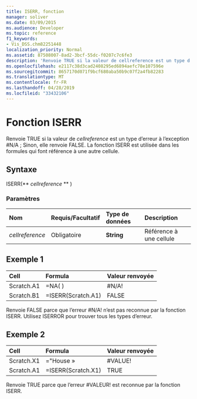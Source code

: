 ```yaml
---
title: ISERR, fonction
manager: soliver
ms.date: 03/09/2015
ms.audience: Developer
ms.topic: reference
f1_keywords:
- Vis_DSS.chm82251448
localization_priority: Normal
ms.assetid: 87508007-8ad2-3bcf-55dc-f0207c7c6fe3
description: 'Renvoie TRUE si la valeur de cellreference est un type d’erreur à l’exception #N/A ; Sinon, elle renvoie FALSE. La fonction ISERR est utilisée dans les formules qui font référence à une autre cellule.'
ms.openlocfilehash: e2117c38d3cad2408295ed6894aefc78e107596e
ms.sourcegitcommit: 8657170d071f9bcf680aba50b9c07f2a4fb82283
ms.translationtype: MT
ms.contentlocale: fr-FR
ms.lasthandoff: 04/28/2019
ms.locfileid: "33432106"
---
```

# <a name="iserr-function"></a>Fonction ISERR

Renvoie TRUE si la valeur de  _cellreference_ est un type d’erreur à l’exception #N/A ; Sinon, elle renvoie FALSE. La fonction ISERR est utilisée dans les formules qui font référence à une autre cellule. 
  
## <a name="syntax"></a>Syntaxe

ISERR(** *cellreference* ** ) 
  
### <a name="parameters"></a>Paramètres

|**Nom**|**Requis/Facultatif**|**Type de données**|**Description**|
|:-----|:-----|:-----|:-----|
| _cellreference_ <br/> |Obligatoire  <br/> |**String** <br/> |Référence à une cellule  <br/> |
   
## <a name="example-1"></a>Exemple 1

|**Cell**|**Formula**|**Valeur renvoyée**|
|:-----|:-----|:-----|
|Scratch.A1  <br/> |=NA( )  <br/> |#N/A!  <br/> |
|Scratch.B1  <br/> |=ISERR(Scratch.A1)  <br/> |FALSE  <br/> |
   
Renvoie FALSE parce que l’erreur #N/A! n’est pas reconnue par la fonction ISERR. Utilisez ISERROR pour trouver tous les types d’erreur.
  
## <a name="example-2"></a>Exemple 2

|**Cell**|**Formula**|**Valeur renvoyée**|
|:-----|:-----|:-----|
|Scratch.X1  <br/> |="House »  <br/> |#VALUE!  <br/> |
|Scratch.A1  <br/> |=ISERR(Scratch.X1)  <br/> |TRUE  <br/> |
   
Renvoie TRUE parce que l’erreur #VALEUR! est reconnue par la fonction ISERR.
  

